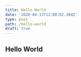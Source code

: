 ```yaml
---
title: Hello World
date: '2020-04-13T12:08:02.384Z'
type: post
path: /hello-world
draft: true
---
```

## Hello World
